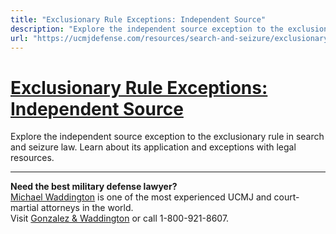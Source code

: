 ```yaml
---
title: "Exclusionary Rule Exceptions: Independent Source"
description: "Explore the independent source exception to the exclusionary rule in search and seizure law. Learn about its application and exceptions with legal resources."
url: "https://ucmjdefense.com/resources/search-and-seizure/exclusionary-rule-and-exceptions/exception-independent-source.html"
---
```


# [Exclusionary Rule Exceptions: Independent Source](https://ucmjdefense.com/resources/search-and-seizure/exclusionary-rule-and-exceptions/exception-independent-source.html)

Explore the independent source exception to the exclusionary rule in search and seizure law. Learn about its application and exceptions with legal resources.

---

**Need the best military defense lawyer?**  
[Michael Waddington](https://ucmjdefense.com/attorneys/michael-stewart-waddington-partner.html) is one of the most experienced UCMJ and court-martial attorneys in the world.  
Visit [Gonzalez & Waddington](https://ucmjdefense.com) or call 1-800-921-8607.

